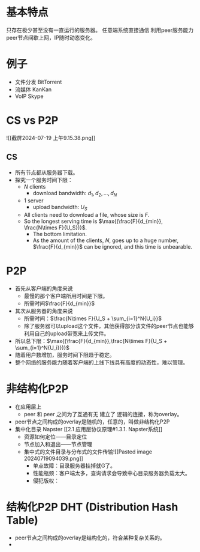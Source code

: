# 基本特点
只存在极少甚至没有一直运行的服务器。
任意端系统直接通信
利用peer服务能力
peer节点间歇上网，IP随时动态变化。
# 例子
- 文件分发 BitTorrent
- 流媒体 KanKan
- VoIP Skype
# CS vs P2P
![[截屏2024-07-19 上午9.15.38.png]]
## CS
- 所有节点都从服务器下载。
- 探究一个服务时间下限：
	- $N$ clients
		- download bandwidth: ${d_1, d_2, ..., d_N}$
	- $1$ server
		- upload bandwidth: $U_S$
	- All clients need to download a file, whose size is $F$.
	- So the longest serving time is $\max{(\frac{F}{d_{min}}, \frac{N\times F}{U_S})}$.
		- The bottom limitation.
		- As the amount of the clients, $N$, goes up to a huge number, $\frac{F}{d_{min}}$ can be ignored, and this time is unbearable.
# P2P
- 首先从客户端的角度来说
	- 最慢的那个客户端所用时间是下限。
	- 所需时间$\frac{F}{d_{min}}$
- 其次从服务器的角度来说
	- 所需时间：$\frac{N\times F}{U_S + \sum_{i=1}^N{U_i}}$
	- 除了服务器可以upload这个文件，其他获得部分该文件的peer节点也能够利用自己的upload带宽来上传文件。
- 所以总下限：$\max{(\frac{F}{d_{min}},\frac{N\times F}{U_S + \sum_{i=1}^N{U_i}})}$
- 随着用户数增加，服务时间下限趋于稳定。
- 整个网络的服务能力随着客户端的上线下线具有高度的动态性，难以管理。
# 非结构化P2P
- 在应用层上
	- peer 和 peer 之间为了互通有无 建立了 逻辑的连接，称为overlay。
- peer节点之间构成的overlay是随机的，任意的，叫做非结构化P2P
- 集中化目录 Napster [[2.1 应用层协议原理#1.3.1. Napster系统]]
	- 资源如何定位——目录定位
	- 节点加入和退出——节点管理
	- 集中式的文件目录与分布式的文件传输![[Pasted image 20240719094039.png]]
		- 单点故障：目录服务器挂掉就G了。
		- 性能瓶颈：客户端太多，查询请求会导致中心目录服务器负载太大。
		- 侵犯版权：
# 结构化P2P  DHT (Distribution Hash Table)
- peer节点之间构成的overlay是结构化的，符合某种复杂关系的。
- 
